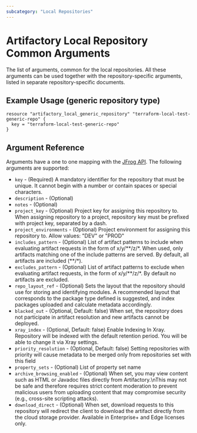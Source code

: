 ```yaml
---
subcategory: "Local Repositories"
---
```

# Artifactory Local Repository Common Arguments 

The list of arguments, common for the local repositories. All these arguments can be used together with the 
repository-specific arguments, listed in separate repository-specific documents.   


## Example Usage (generic repository type)

```hcl
resource "artifactory_local_generic_repository" "terraform-local-test-generic-repo" {
  key = "terraform-local-test-generic-repo"
}
```

## Argument Reference

Arguments have a one to one mapping with the [JFrog API](https://www.jfrog.com/confluence/display/RTF/Repository+Configuration+JSON).
The following arguments are supported:

* `key` - (Required) A mandatory identifier for the repository that must be unique. It cannot begin with a number or 
contain spaces or special characters.
* `description` - (Optional)
* `notes` - (Optional)
* `project_key` - (Optional) Project key for assigning this repository to. When assigning repository to a project, 
repository key must be prefixed with project key, separated by a dash.
* `project_environments` - (Optional) Project environment for assigning this repository to. Allow values: "DEV" or "PROD"
* `includes_pattern` - (Optional) List of artifact patterns to include when evaluating artifact requests in the form 
of x/y/**/z/\*. When used, only artifacts matching one of the include patterns are served. By default, all artifacts are included (\*\*/*).
* `excludes_pattern` - (Optional) List of artifact patterns to exclude when evaluating artifact requests, in the form 
of x/y/**/z/*. By default no artifacts are excluded.
* `repo_layout_ref` - (Optional) Sets the layout that the repository should use for storing and identifying modules.
  A recommended layout that corresponds to the package type defined is suggested, and index packages uploaded and calculate metadata accordingly.
* `blacked_out` - (Optional, Default: false) When set, the repository does not participate in artifact resolution and 
new artifacts cannot be deployed.
* `xray_index` - (Optional, Default: false) Enable Indexing In Xray. Repository will be indexed with the default 
retention period. You will be able to change it via Xray settings.
* `priority_resolution` - (Optional, Default: false) Setting repositories with priority will cause metadata to be 
merged only from repositories set with this field
* `property_sets` - (Optional) List of property set name
* `archive_browsing_enabled` - (Optional) When set, you may view content such as HTML or Javadoc files directly from
Artifactory.\nThis may not be safe and therefore requires strict content moderation to prevent malicious users from 
uploading content that may compromise security (e.g., cross-site scripting attacks).
* `download_direct` - (Optional) When set, download requests to this repository will redirect the client to download 
the artifact directly from the cloud storage provider. Available in Enterprise+ and Edge licenses only.
